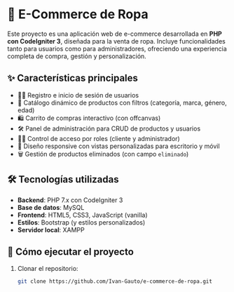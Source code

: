 # 🛒 E-Commerce de Ropa

Este proyecto es una aplicación web de e-commerce desarrollada en **PHP con CodeIgniter 3**, diseñada para la venta de ropa. Incluye funcionalidades tanto para usuarios como para administradores, ofreciendo una experiencia completa de compra, gestión y personalización.

## ✨ Características principales

- 🧍‍♂️ Registro e inicio de sesión de usuarios  
- 🧾 Catálogo dinámico de productos con filtros (categoría, marca, género, edad)  
- 🛍️ Carrito de compras interactivo (con offcanvas)  
- 🛠️ Panel de administración para CRUD de productos y usuarios  
- 🧑‍💼 Control de acceso por roles (cliente y administrador)  
- 📱 Diseño responsive con vistas personalizadas para escritorio y móvil  
- 🗑️ Gestión de productos eliminados (con campo `eliminado`)  

## 🛠️ Tecnologías utilizadas

- **Backend**: PHP 7.x con CodeIgniter 3  
- **Base de datos**: MySQL  
- **Frontend**: HTML5, CSS3, JavaScript (vanilla)  
- **Estilos**: Bootstrap (y estilos personalizados)  
- **Servidor local**: XAMPP  

## 🚀 Cómo ejecutar el proyecto

1. Clonar el repositorio:
   ```bash
   git clone https://github.com/Ivan-Gauto/e-commerce-de-ropa.git
